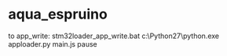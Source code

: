 # aqua_espruino

to app_write:
stm32loader_app_write.bat
c:\Python27\python.exe apploader.py main.js
pause
